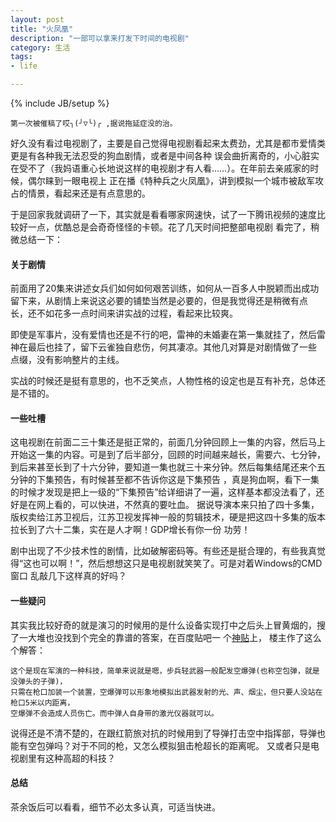 ```yaml
---
layout: post
title: "火凤凰"
description: "一部可以拿来打发下时间的电视剧"
category: 生活
tags:
- life

---
```

{% include JB/setup %}

    第一次被催稿了哎╮(╯▽╰)╭ ,据说拖延症没的治。

好久没有看过电视剧了，主要是自己觉得电视剧看起来太费劲，尤其是都市爱情类更是有各种我无法忍受的狗血剧情，或者是中间各种
误会曲折离奇的，小心脏实在受不了（我妈语重心长地说这样的电视剧才有人看……）。在年前去亲戚家的时候，偶尔睐到一眼电视上
正在播《特种兵之火凤凰》，讲到模拟一个城市被敌军攻占的情景，看起来还是有点意思的。

于是回家我就调研了一下，其实就是看看哪家网速快，试了一下腾讯视频的速度比较好一点，优酷总是会奇奇怪怪的卡顿。花了几天时间把整部电视剧
看完了，稍微总结一下：

#### 关于剧情
前面用了20集来讲述女兵们如何如何艰苦训练，如何从一百多人中脱颖而出成功留下来，从剧情上来说这必要的铺垫当然是必要的，但是我觉得还是稍微有点
长，还不如花多一点时间来讲实战的过程，看起来比较爽。

即使是军事片，没有爱情也还是不行的吧，雷神的未婚妻在第一集就挂了，然后雷神在最后也挂了，留下云雀独自悲伤，何其凄凉。其他几对算是对剧情做了一些
点缀，没有影响整片的主线。

实战的时候还是挺有意思的，也不乏笑点，人物性格的设定也是互有补充，总体还是不错的。

#### 一些吐槽
这电视剧在前面二三十集还是挺正常的，前面几分钟回顾上一集的内容，然后马上开始这一集的内容。可是到了后半部分，回顾的时间越来越长，需要六、七分钟，
到后来甚至长到了十六分钟，要知道一集也就三十来分钟。然后每集结尾还来个五分钟的下集预告，有时候甚至都不告诉你这是下集预告
，真是狗血啊，看下一集的时候才发现是把上一级的“下集预告”给详细讲了一遍，这样基本都没法看了，还好是在网上看的，可以快进，不然真的要吐血。
据说导演本来只拍了四十多集，版权卖给江苏卫视后，江苏卫视发挥神一般的剪辑技术，硬是把这四十多集的版本拉长到了六十二集，实在是人才啊！GDP增长有你一份
功劳！

剧中出现了不少技术性的剧情，比如破解密码等。有些还是挺合理的，有些我真觉得“这也可以啊！”，然后想想这只是电视剧就笑笑了。可是对着Windows的CMD窗口
乱敲几下这样真的好吗？

#### 一些疑问
其实我比较好奇的就是演习的时候用的是什么设备实现打中之后头上冒黄烟的，搜了一大堆也没找到个完全的靠谱的答案，在百度贴吧一
个[神贴](http://tieba.baidu.com/p/2692151618?pn=7)上， 楼主作了这么个解答：

    这个是现在军演的一种科技，简单来说就是嗯，步兵轻武器一般配发空爆弹(也称空包弹，就是没弹头的子弹)，
    只需在枪口加装一个装置，空爆弹可以形象地模拟出武器发射的光、声、烟尘，但只要人没站在枪口5米以内距离，
    空爆弹不会造成人员伤亡。而中弹人自身带的激光仪器就可以。

说得还是不清不楚的，在跟红箭旅对抗的时候用到了导弹打击空中指挥部，导弹也能有空包弹吗？对于不同的枪，又怎么模拟狙击枪超长的距离呢。
又或者只是电视剧里有这种高超的科技？

#### 总结
茶余饭后可以看看，细节不必太多认真，可适当快进。
